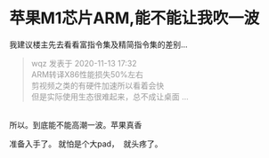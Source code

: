 # 苹果M1芯片ARM,能不能让我吹一波


我建议楼主先去看看富指令集及精简指令集的差别...<img id="aimg_NO83r" onclick="zoom(this, this.src, 0, 0, 0)" class="zoom" src="https://cdn.jsdelivr.net/gh/hishis/forum-master/public/images/patch.gif" onmouseover="img_onmouseoverfunc(this)" onload="thumbImg(this)" border="0" alt="" />

<div class="quote"><blockquote><font color="#999999">wqz 发表于 2020-11-13 17:32</font><br />
<font color="#999999">ARM转译X86性能损失50%左右<br />
剪视频之类的有硬件加速所以看着会快<br />
但是实际使用生态很难起来，总不成让桌面 ...</font></blockquote></div><br />
所以。到底能不能高潮一波。苹果真香

准备入手了。 就怕是个大pad，&nbsp;&nbsp;就头疼了。
